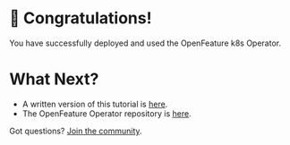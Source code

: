 # 🎉 Congratulations!

You have successfully deployed and used the OpenFeature k8s Operator.

# What Next?

- A written version of this tutorial is [here](https://openfeature.dev/docs/tutorials/ofo).
- The OpenFeature Operator repository is [here](https://github.com/open-feature/open-feature-operator).

Got questions? [Join the community](https://github.com/open-feature/community).